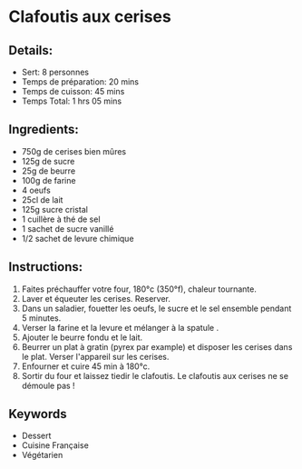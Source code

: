 # Clafoutis aux cerises

## Details:
* Sert: 8 personnes
* Temps de préparation:  20 mins
* Temps de cuisson:  45 mins
* Temps Total:  1 hrs 05 mins

## Ingredients:
* 750g de cerises bien mûres
* 125g de sucre
* 25g de beurre
* 100g de farine
* 4 oeufs
* 25cl de lait
* 125g sucre cristal
* 1 cuillère à thé de sel
* 1 sachet de sucre vanillé
* 1/2 sachet de levure chimique

## Instructions:
1. Faites préchauffer votre four, 180°c (350°f), chaleur tournante.
1. Laver et équeuter les cerises. Reserver.
1. Dans un saladier, fouetter les oeufs, le sucre et le sel ensemble pendant 5 minutes.
1. Verser la farine et la levure et mélanger à la spatule . 
1. Ajouter le beurre fondu et le lait.
1. Beurrer un plat à gratin (pyrex par example) et disposer les cerises dans le plat. Verser l'appareil sur les cerises.
1. Enfourner et cuire 45 min à 180°c. 
1. Sortir du four et laissez tiedir le clafoutis. Le clafoutis aux cerises ne se démoule pas !

## Keywords
* Dessert
* Cuisine Française
* Végétarien
